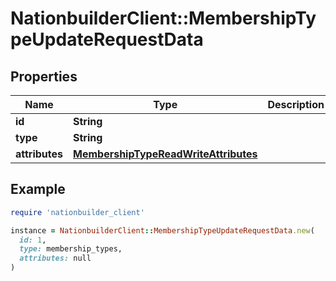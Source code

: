 # NationbuilderClient::MembershipTypeUpdateRequestData

## Properties

| Name | Type | Description | Notes |
| ---- | ---- | ----------- | ----- |
| **id** | **String** |  |  |
| **type** | **String** |  |  |
| **attributes** | [**MembershipTypeReadWriteAttributes**](MembershipTypeReadWriteAttributes.md) |  | [optional] |

## Example

```ruby
require 'nationbuilder_client'

instance = NationbuilderClient::MembershipTypeUpdateRequestData.new(
  id: 1,
  type: membership_types,
  attributes: null
)
```

